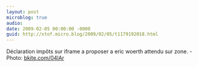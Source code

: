 ```yaml
---
layout: post
microblog: true
audio: 
date: 2009-02-05 00:00:00 -0000
guid: http://xtof.micro.blog/2009/02/05/t1179192018.html
---
```

Déclaration impôts sur iframe a proposer a eric woerth attendu sur zone. - Photo: [bkite.com/04lAr](http://bkite.com/04lAr)
